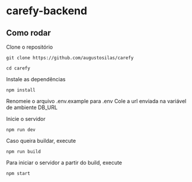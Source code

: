 # carefy-backend

## Como rodar
Clone o repositório
```
git clone https://github.com/augustosilas/carefy

cd carefy
```

Instale as dependências
```
npm install
```

Renomeie o arquivo .env.example para .env
Cole a url enviada na variável de ambiente DB_URL


Inicie o servidor
```
npm run dev
```

Caso queira buildar, execute
```
npm run build
```

Para iniciar o servidor a partir do build, execute
```
npm start
```

